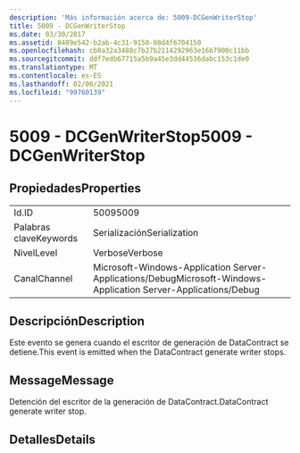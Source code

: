 ```yaml
---
description: 'Más información acerca de: 5009-DCGenWriterStop'
title: 5009 - DCGenWriterStop
ms.date: 03/30/2017
ms.assetid: 8489e542-b2ab-4c31-9150-08d4f6704150
ms.openlocfilehash: cb8a32a3488c7b27b2114292963e16b7900c11bb
ms.sourcegitcommit: ddf7edb67715a5b9a45e3dd44536dabc153c1de0
ms.translationtype: MT
ms.contentlocale: es-ES
ms.lasthandoff: 02/06/2021
ms.locfileid: "99760139"
---
```

# <a name="5009---dcgenwriterstop"></a><span data-ttu-id="2ecff-103">5009 - DCGenWriterStop</span><span class="sxs-lookup"><span data-stu-id="2ecff-103">5009 - DCGenWriterStop</span></span>

## <a name="properties"></a><span data-ttu-id="2ecff-104">Propiedades</span><span class="sxs-lookup"><span data-stu-id="2ecff-104">Properties</span></span>  
  
|||  
|-|-|  
|<span data-ttu-id="2ecff-105">Id.</span><span class="sxs-lookup"><span data-stu-id="2ecff-105">ID</span></span>|<span data-ttu-id="2ecff-106">5009</span><span class="sxs-lookup"><span data-stu-id="2ecff-106">5009</span></span>|  
|<span data-ttu-id="2ecff-107">Palabras clave</span><span class="sxs-lookup"><span data-stu-id="2ecff-107">Keywords</span></span>|<span data-ttu-id="2ecff-108">Serialización</span><span class="sxs-lookup"><span data-stu-id="2ecff-108">Serialization</span></span>|  
|<span data-ttu-id="2ecff-109">Nivel</span><span class="sxs-lookup"><span data-stu-id="2ecff-109">Level</span></span>|<span data-ttu-id="2ecff-110">Verbose</span><span class="sxs-lookup"><span data-stu-id="2ecff-110">Verbose</span></span>|  
|<span data-ttu-id="2ecff-111">Canal</span><span class="sxs-lookup"><span data-stu-id="2ecff-111">Channel</span></span>|<span data-ttu-id="2ecff-112">Microsoft-Windows-Application Server-Applications/Debug</span><span class="sxs-lookup"><span data-stu-id="2ecff-112">Microsoft-Windows-Application Server-Applications/Debug</span></span>|  
  
## <a name="description"></a><span data-ttu-id="2ecff-113">Descripción</span><span class="sxs-lookup"><span data-stu-id="2ecff-113">Description</span></span>  

 <span data-ttu-id="2ecff-114">Este evento se genera cuando el escritor de generación de DataContract se detiene.</span><span class="sxs-lookup"><span data-stu-id="2ecff-114">This event is emitted when the DataContract generate writer stops.</span></span>  
  
## <a name="message"></a><span data-ttu-id="2ecff-115">Message</span><span class="sxs-lookup"><span data-stu-id="2ecff-115">Message</span></span>  

 <span data-ttu-id="2ecff-116">Detención del escritor de la generación de DataContract.</span><span class="sxs-lookup"><span data-stu-id="2ecff-116">DataContract generate writer stop.</span></span>  
  
## <a name="details"></a><span data-ttu-id="2ecff-117">Detalles</span><span class="sxs-lookup"><span data-stu-id="2ecff-117">Details</span></span>

